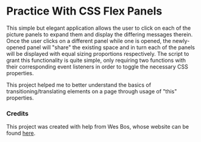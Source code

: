 # Practice With CSS Flex Panels

This simple but elegant application allows the user to click on each of the picture panels to expand them and display the differing messages therein. Once the user clicks on a different panel while one is opened, the newly-opened panel will "share" the existing space and in turn each of the panels will be displayed with equal sizing proportions respectively. The script to grant this functionality is quite simple, only requiring two functions with their corresponding event listeners in order to toggle the necessary CSS properties.

This project helped me to better understand the basics of transitioning/translating elements on a page through usage of "this" properties.

### Credits

This project was created with help from Wes Bos, whose website can be found [here](https://wesbos.com/).